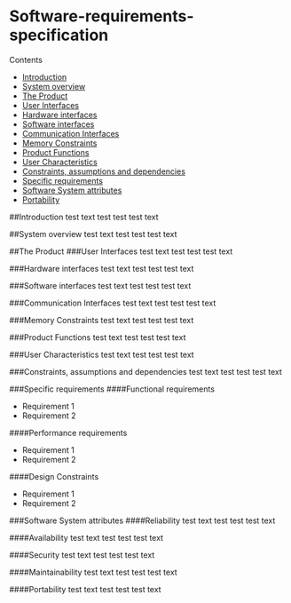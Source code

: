 # Software-requirements-specification

Contents
- [Introduction](https://github.com/FlyingBaguette/aero-boulangerie/blob/master/docs/requirement-specs/Software-requirements-specification.md#Introduction)
- [System overview](https://github.com/FlyingBaguette/aero-boulangerie/blob/master/docs/requirement-specs/Software-requirements-specification.md#System-overview)
- [The Product](https://github.com/FlyingBaguette/aero-boulangerie/blob/master/docs/requirement-specs/Software-requirements-specification.md#The-Product)
- [User Interfaces](https://github.com/FlyingBaguette/aero-boulangerie/blob/master/docs/requirement-specs/Software-requirements-specification.md#The-Product)
- [Hardware interfaces](https://github.com/FlyingBaguette/aero-boulangerie/blob/master/docs/requirement-specs/Software-requirements-specification.md#Hardware-interfaces)
- [Software interfaces](https://github.com/FlyingBaguette/aero-boulangerie/blob/master/docs/requirement-specs/Software-requirements-specification.md#Software-interfaces)
- [Communication Interfaces](https://github.com/FlyingBaguette/aero-boulangerie/blob/master/docs/requirement-specs/Software-requirements-specification.md#Communication-Interfaces)
- [Memory Constraints](https://github.com/FlyingBaguette/aero-boulangerie/blob/master/docs/requirement-specs/Software-requirements-specification.md#Memory-Constraints)
- [Product Functions](https://github.com/FlyingBaguette/aero-boulangerie/blob/master/docs/requirement-specs/Software-requirements-specification.md#Product-Functions)
- [User Characteristics](https://github.com/FlyingBaguette/aero-boulangerie/blob/master/docs/requirement-specs/Software-requirements-specification.md#User-Characteristics)
- [Constraints, assumptions and dependencies](https://github.com/FlyingBaguette/aero-boulangerie/blob/master/docs/requirement-specs/Software-requirements-specification.md#Constraints,-assumptions-and-dependencies)
- [Specific requirements](https://github.com/FlyingBaguette/aero-boulangerie/blob/master/docs/requirement-specs/Software-requirements-specification.md#Specific-requirements)
- [Software System attributes](https://github.com/FlyingBaguette/aero-boulangerie/blob/master/docs/requirement-specs/Software-requirements-specification.md#Software-System-attributes)
- [Portability](https://github.com/FlyingBaguette/aero-boulangerie/blob/master/docs/requirement-specs/Software-requirements-specification.md#portability)

##Introduction
test text test test test text

##System overview
test text test test test text

##The Product
###User Interfaces
test text test test test text

###Hardware interfaces
test text test test test text

###Software interfaces
test text test test test text

###Communication Interfaces
test text test test test text

###Memory Constraints
test text test test test text

###Product Functions
test text test test test text

###User Characteristics
test text test test test text

###Constraints, assumptions and dependencies
test text test test test text

###Specific requirements
####Functional requirements
* Requirement 1
* Requirement 2

####Performance requirements
* Requirement 1
* Requirement 2

####Design Constraints
* Requirement 1
* Requirement 2

###Software System attributes
####Reliability
test text test test test text

####Availability
test text test test test text

####Security
test text test test test text

####Maintainability
test text test test test text

####Portability
test text test test test text
